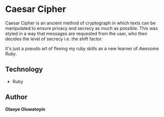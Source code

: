 # Caesar Cipher
Caesar Cipher is an ancient method of cryptograph in which texts can be manipulated to ensure privacy and secrecy as much as possible. This was styled in a way that messages are requested from the user, who then decides the level of secrecy i.e. the shift factor.

It's just a pseudo art of flexing my ruby skills as a new learner of *Awesome Ruby*.
## Technology
- Ruby

## Author
**Olaoye Oluwatoyin**